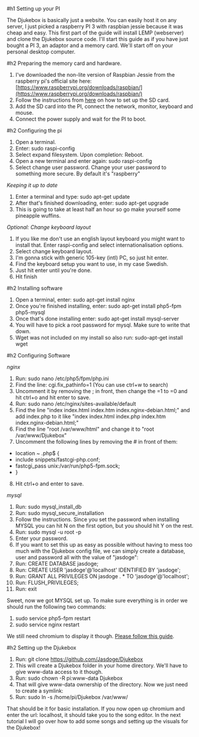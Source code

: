#h1 Setting up your PI

The Djukebox is basically just a website. You can easily host it on any server, I just picked a raspberry PI 3 with raspbian jessie because it was cheap and easy. This first part of the guide will install LEMP (webserver) and clone the Djukebox source code. I'll start this guide as if you have just bought a PI 3, an adaptor and a memory card. We'll start off on your personal desktop computer.

#h2 Preparing the memory card and hardware.

1. I've downloaded the non-lite version of Raspbian Jessie from the raspberry pi's official site here: [https://www.raspberrypi.org/downloads/raspbian/](https://www.raspberrypi.org/downloads/raspbian/)
2. Follow the instructions from [here](https://www.raspberrypi.org/documentation/installation/installing-images/) on how to set up the SD card.
3. Add the SD card into the PI, connect the network, monitor, keyboard and mouse.
4. Connect the power supply and wait for the PI to boot.

#h2 Configuring the pi

1. Open a terminal.
2. Enter: sudo raspi-config
3. Select expand filesystem. Upon completion: Reboot.
4. Open a new terminal and enter again: sudo raspi-config
5. Select change user password. Change your user password to something more secure. By default it's "raspberry"

*Keeping it up to date*
1. Enter a terminal and type: sudo apt-get update
2. After that's finished downloading, enter: sudo apt-get upgrade
3. This is going to take at least half an hour so go make yourself some pineapple wuffins.

*Optional: Change keyboard layout*

1. If you like me don't use an english layout keyboard you might want to install that. Enter raspi-config and select internationalisation options.
2. Select change keyboard layout.
3. I'm gonna stick with generic 105-key (intl) PC, so just hit enter.
4. Find the keyboard setup  you want to use, in my case Swedish.
5. Just hit enter until you're done.
6. Hit finish



#h2 Installing software

1. Open a terminal, enter: sudo apt-get install nginx
2. Once you're finished installing, enter: sudo apt-get install php5-fpm php5-mysql
3. Once that's done installing enter: sudo apt-get install mysql-server
4. You will have to pick a root password for mysql. Make sure to write that down.
5. Wget was not included on my install so also run: sudo-apt-get install wget

#h2 Configuring Software

*nginx*

1. Run: sudo nano /etc/php5/fpm/php.ini
2. Find the line: cgi.fix_pathinfo=1 (You can use ctrl+w to search)
3. Uncomment it by removing the ; in front, then change the =1 to =0 and hit ctrl+o and hit enter to save.
4. Run: sudo nano /etc/nginx/sites-available/default
5. Find the line "index index.html index.htm index.nginx-debian.html;" and add index.php to it like "index index.html index.php index.htm index.nginx-debian.html;"
6. Find the line "root /var/www/html" and change it to "root /var/www/Djukebox"
7. Uncomment the following lines by removing the # in front of them:
  * location ~ \.php$ {
  * include snippets/fastcgi-php.conf;
  * fastcgi_pass unix:/var/run/php5-fpm.sock;
  * }
8. Hit ctrl+o and enter to save.

*mysql*

1. Run: sudo mysql_install_db
2. Run: sudo mysql_secure_installation
3. Follow the instructions. Since you set the password when installing MYSQL you can hit N on the first option, but you should hit Y on the rest.
4. Run: sudo mysql -u root -p
5. Enter your password.
6. If you want to set this up as easy as possible without having to mess too much with the Djukebox config file, we can simply create a database, user and password all with the value of "jasdoge":
7. Run: CREATE DATABASE jasdoge;
8. Run: CREATE USER 'jasdoge'@'localhost' IDENTIFIED BY 'jasdoge';
9. Run: GRANT ALL PRIVILEGES ON jasdoge . * TO 'jasdoge'@'localhost';
10. Run: FLUSH_PRIVILEGES;
11. Run: exit

Sweet, now we got MYSQL set up. To make sure everything is in order we should run the following two commands:

1. sudo service php5-fpm restart
2. sudo service nginx restart

We still need chromium to display it though. [Please follow this guide](https://www.raspberrypi.org/forums/viewtopic.php?t=121195).

#h2 Setting up the Djukebox

1. Run: git clone https://github.com/Jasdoge/Djukebox
2. This will create a Djukebox folder in your home directory. We'll have to give www-data access to it though.
3. Run: sudo chown -R pi:www-data Djukebox
4. That will give www-data ownership of the directory. Now we just need to create a symlink:
5. Run: sudo ln -s /home/pi/Djukebox /var/www/

That should be it for basic installation. If you now open up chromium and enter the url: localhost, it should take you to the song editor. In the next tutorial I will go over how to add some songs and setting up the visuals for the Djukebox!

